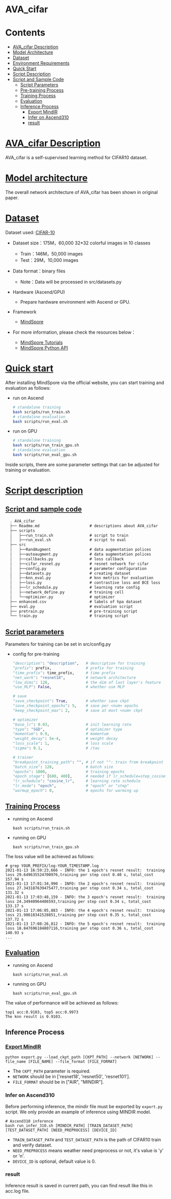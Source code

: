 # AVA_cifar

# Contents

- [AVA_cifar Description](#AVA_cifar-description)
- [Model Architecture](#model-arrchitecture)
- [Dataset](#dataset)
- [Environment Requirements](#environment-requirements)
- [Quick Start](#quick-start)
- [Script Description](#script-description)
- [Script and Sample Code](#script-and-sample-code)
    - [Script Parameters](#script-parameters)
    - [Pre-training Process](#pre-training-process)
    - [Training Process](#training-process)
    - [Evaluation](#evaluation)
    - [Inference Process](#inference-process)
        - [Export MindIR](#export-mindir)
        - [Infer on Ascend310](#infer-on-ascend310)
        - [result](#result)

# [AVA_cifar Description](#contents)

AVA_cifar is a self-supervised learning method for CIFAR10 dataset.

# [Model architecture](#contents)

The overall network architecture of AVA_cifar has been shown in original paper.

# [Dataset](#contents)

Dataset used: [CIFAR-10](<http://www.cs.toronto.edu/~kriz/cifar.html>)

- Dataset size：175M，60,000 32*32 colorful images in 10 classes
    - Train：146M，50,000 images
    - Test：29M，10,000 images
- Data format：binary files
    - Note：Data will be processed in src/datasets.py

- Hardware (Ascend/GPU)
    - Prepare hardware environment with Ascend or GPU.
- Framework
    - [MindSpore](https://www.mindspore.cn/install/en)
- For more information, please check the resources below：
    - [MindSpore Tutorials](https://www.mindspore.cn/tutorials/en/master/index.html)
    - [MindSpore Python API](https://www.mindspore.cn/docs/en/master/index.html)

# [Quick start](#contents)

After installing MindSpore via the official website, you can start training and evaluation as follows:

- run on Ascend

  ```bash
  # standalone training
  bash scripts/run_train.sh
  # standalone evaluation
  bash scripts/run_eval.sh
  ```

- run on GPU

  ```bash
  # standalone training
  bash scripts/run_train_gpu.sh
  # standalone evaluation
  bash scripts/run_eval_gpu.sh
  ```

Inside scripts, there are some parameter settings that can be adjusted for training or evaluation.

# [Script description](#contents)

## [Script and sample code](#contents)

```markdown
  . AVA_cifar
  ├── Readme.md                      # descriptions about AVA_cifar
  ├── scripts
  │   ├──run_train.sh                # script to train
  │   ├──run_eval.sh                 # script to eval
  ├── src
  │   ├──RandAugment                 # data augmentation polices
  │   ├──autoaugment.py              # data augmentation polices
  │   ├──callbacks.py                # loss callback
  │   ├──cifar_resnet.py             # resnet network for cifar
  │   ├──config.py                   # parameter configuration
  │   ├──datasets.py                 # creating dataset
  │   ├──knn_eval.py                 # knn metrics for evaluation
  │   ├──loss.py                     # contrastive loss and BCE loss
  │   ├──lr_schedule.py              # learning rate config
  │   ├──network_define.py           # training cell
  │   └──optimizer.py                # optimizer
  ├── enhanced.csv                   # labels of hpa dataset
  ├── eval.py                        # evaluation script
  ├── pretrain.py                    # pre-training script
  └── train.py                       # training script
```

## [Script parameters](#contents)

Parameters for training can be set in src/config.py

- config for pre-training

  ```python
  "description": "description",   # description for training
  "prefix": prefix,               # prefix for training
  "time_prefix": time_prefix,     # time prefix
  "net_work": "resnet18",         # network architecture
  "low_dims": 128,                # the dim of last layer's feature
  "use_MLP": False,               # whether use MLP

  # save
  "save_checkpoint": True,        # whether save ckpt
  "save_checkpoint_epochs": 5,    # save per <num> epochs
  "keep_checkpoint_max": 2,       # save at most <num> ckpt

  # optimizer
  "base_lr": 0.03,                # init learning rate
  "type": "SGD",                  # optimizer type
  "momentum": 0.9,                # momentum
  "weight_decay": 5e-4,           # weight decay
  "loss_scale": 1,                # loss scale
  "sigma": 0.1,                   # /tau

  # trainer
  "breakpoint_training_path": "", # if not "": train from breakpoint ckpt
  "batch_size": 128,              # batch size
  "epochs": 1000,                 # training epochs
  "epoch_stage": [600, 400],      # needed if lr_schedule=step_cosine_lr
  "lr_schedule": "cosine_lr",     # learning rate schedule
  "lr_mode": "epoch",             # "epoch" or "step"
  "warmup_epoch": 0,              # epochs for warming up
  ```

## [Training Process](#contents)

- running on Ascend

  ```shell
  bash scripts/run_train.sh
  ```

- running on GPU

  ```shell
  bash scripts/run_train_gpu.sh
  ```

The loss value will be achieved as follows:

  ```shell
  # grep YOUR_PREFIX/log-YOUR_TIMESTAMP.log
2021-01-13 16:59:23,666 - INFO: the 1 epoch's resnet result:  training loss 29.649635524700976,training per step cost 0.40 s, total_cost 157.94 s
2021-01-13 17:01:34,990 - INFO: the 2 epoch's resnet result:  training loss 27.343187639475477,training per step cost 0.34 s, total_cost 131.32 s
2021-01-13 17:03:48,159 - INFO: the 3 epoch's resnet result:  training loss 24.34940964486593,training per step cost 0.34 s, total_cost 133.17 s
2021-01-13 17:06:05,883 - INFO: the 4 epoch's resnet result:  training loss 21.98618341528851,training per step cost 0.35 s, total_cost 137.72 s
2021-01-13 17:08:26,812 - INFO: the 5 epoch's resnet result:  training loss 18.847696184807116,training per step cost 0.36 s, total_cost 140.93 s
...
  ```

## [Evaluation](#contents)

- running on Ascend

  ```shell
  bash scripts/run_eval.sh
  ```

- running on GPU

  ```shell
  bash scripts/run_eval_gpu.sh
  ```

The value of performance will be achieved as follows:

```shell
top1 acc:0.9103, top5 acc:0.9973
The knn result is 0.9103.
```

## Inference Process

### [Export MindIR](#contents)

```shell
python export.py --load_ckpt_path [CKPT_PATH] --network [NETWORK] --file_name [FILE_NAME] --file_format [FILE_FORMAT]
```

- The `CKPT_PATH` parameter is required.
- `NETWORK` should be in ['resnet18', 'resnet50', 'resnet101'].
- `FILE_FORMAT` should be in ["AIR", "MINDIR"].

### Infer on Ascend310

Before performing inference, the mindir file must be exported by `export.py` script. We only provide an example of inference using MINDIR model.

```shell
# Ascend310 inference
bash run_infer_310.sh [MINDIR_PATH] [TRAIN_DATASET_PATH] [TEST_DATASET_PATH] [NEED_PREPROCESS] [DEVICE_ID]
```

- `TRAIN_DATASET_PATH` and `TEST_DATASET_PATH` is the path of CIFAR10 train and verify dataset.
- `NEED_PREPROCESS` means weather need preprocess or not, it's value is 'y' or 'n'.
- `DEVICE_ID` is optional, default value is 0.

### result

Inference result is saved in current path, you can find result like this in acc.log file.
